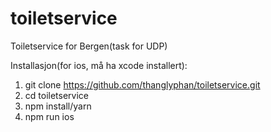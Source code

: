 # toiletservice
Toiletservice for Bergen(task for UDP)

Installasjon(for ios, må ha xcode installert):
1. git clone https://github.com/thanglyphan/toiletservice.git
2. cd toiletservice
3. npm install/yarn
4. npm run ios
